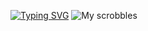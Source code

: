 [![Typing SVG](https://readme-typing-svg.demolab.com?font=Handjet&size=50&pause=1000&color=7D10D2&background=FFFFFF00&center=true&vCenter=true&repeat=false&random=true&width=435&lines=%C2%BFQu%C3%A9+estoy+escuchando%3F)](https://git.io/typing-svg)
![My scrobbles](https://lastfm-recently-played.vercel.app/api?user=ChrisRomm&width=500&header_style=compact_stats_only&show_user=footer&footer_style=normal&border_radius=15&bg_color=121418)

